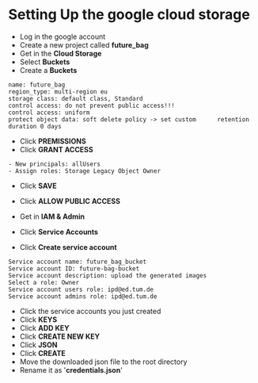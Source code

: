# Setting Up the google cloud storage

- Log in the google account
- Create a new project called **future_bag**
- Get in the **Cloud Storage**
- Select **Buckets**
- Create a **Buckets**
```
name: future_bag
region_type: multi-region eu
storage class: default class, Standard
control access: do not prevent public access!!!
control access: uniform
protect object data: soft delete policy -> set custom      retention duration 0 days
```
- Click **PREMISSIONS** 
- Click **GRANT ACCESS**
```
- New principals: allUsers
- Assign roles: Storage Legacy Object Owner
```
- Click **SAVE**
- Click **ALLOW PUBLIC ACCESS**

- Get in **IAM & Admin**
- Click **Service Accounts**
- Click **Create service account**
```
Service account name: future_bag_bucket
Service account ID: future-bag-bucket
Service account description: upload the generated images
Select a role: Owner
Service account users role: ipd@ed.tum.de
Service account admins role: ipd@ed.tum.de
```
- Click the service accounts you just created
- Click **KEYS**
- Click **ADD KEY**
- Click **CREATE NEW KEY**
- Click **JSON**
- Click **CREATE**
- Move the downloaded json file to the root directory
- Rename it as '**credentials.json**'
